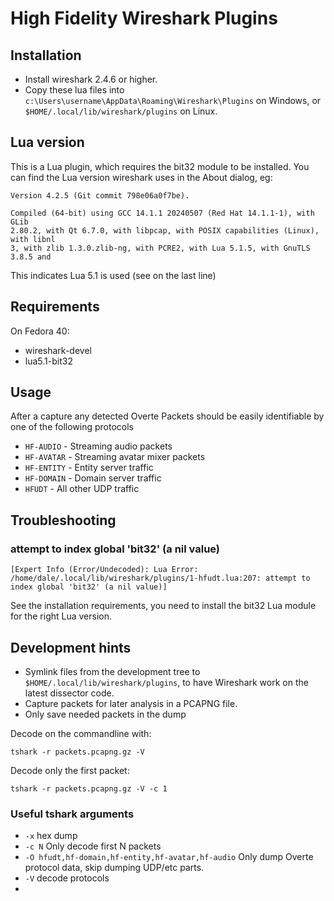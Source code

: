 # High Fidelity Wireshark Plugins


## Installation


* Install wireshark 2.4.6 or higher.
* Copy these lua files into `c:\Users\username\AppData\Roaming\Wireshark\Plugins` on Windows, or `$HOME/.local/lib/wireshark/plugins` on Linux.

## Lua version

This is a Lua plugin, which requires the bit32 module to be installed. You can find the Lua version wireshark uses in the About dialog, eg:

    Version 4.2.5 (Git commit 798e06a0f7be).

    Compiled (64-bit) using GCC 14.1.1 20240507 (Red Hat 14.1.1-1), with GLib
    2.80.2, with Qt 6.7.0, with libpcap, with POSIX capabilities (Linux), with libnl
    3, with zlib 1.3.0.zlib-ng, with PCRE2, with Lua 5.1.5, with GnuTLS 3.8.5 and

This indicates Lua 5.1 is used (see on the last line)


## Requirements

On Fedora 40:

* wireshark-devel
* lua5.1-bit32


## Usage

After a capture any detected Overte Packets should be easily identifiable by one of the following protocols

* `HF-AUDIO` - Streaming audio packets
* `HF-AVATAR` - Streaming avatar mixer packets
* `HF-ENTITY` - Entity server traffic
* `HF-DOMAIN` - Domain server traffic
* `HFUDT` - All other UDP traffic




## Troubleshooting

### attempt to index global 'bit32' (a nil value)

`[Expert Info (Error/Undecoded): Lua Error: /home/dale/.local/lib/wireshark/plugins/1-hfudt.lua:207: attempt to index global 'bit32' (a nil value)]`

See the installation requirements, you need to install the bit32 Lua module for the right Lua version.

## Development hints


* Symlink files from the development tree to  `$HOME/.local/lib/wireshark/plugins`, to have Wireshark work on the latest dissector code.
* Capture packets for later analysis in a PCAPNG file.
* Only save needed packets in the dump

Decode on the commandline with:

    tshark -r packets.pcapng.gz -V

Decode only the first packet:

    tshark -r packets.pcapng.gz -V -c 1

### Useful tshark arguments

* `-x` hex dump
* `-c N` Only decode first N packets
* `-O hfudt,hf-domain,hf-entity,hf-avatar,hf-audio` Only dump Overte protocol data, skip dumping UDP/etc parts.
* `-V` decode protocols
*